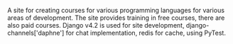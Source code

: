 A site for creating courses for various programming languages ​​for various areas of development. The site provides training in free courses, there are also paid courses. Django v4.2 is used for site development, django-channels['daphne'] for chat implementation, redis for cache, using PyTest.
